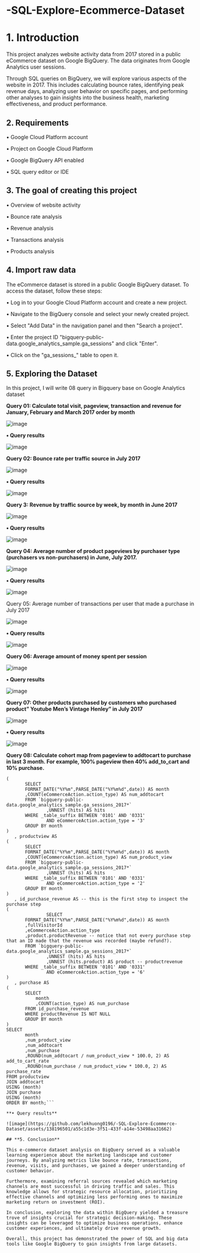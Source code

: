 # -SQL-Explore-Ecommerce-Dataset
# 1.	Introduction
This project analyzes website activity data from 2017 stored in a public eCommerce dataset on Google BigQuery. The data originates from Google Analytics user sessions.

Through SQL queries on BigQuery, we will explore various aspects of the website in 2017. This includes calculating bounce rates, identifying peak revenue days, analyzing user behavior on specific pages, and performing other analyses to gain insights into the business health, marketing effectiveness, and product performance.
## 2.	Requirements

•	Google Cloud Platform account

•	Project on Google Cloud Platform

•	Google BigQuery API enabled

•	SQL query editor or IDE
## 3.	 The goal of creating this project

•	Overview of website activity

•	Bounce rate analysis

•	Revenue analysis

•	Transactions analysis

•	Products analysis
## 4. Import raw data

The eCommerce dataset is stored in a public Google BigQuery dataset. To access the dataset, follow these steps:

•	Log in to your Google Cloud Platform account and create a new project.

•	Navigate to the BigQuery console and select your newly created project.

•	Select "Add Data" in the navigation panel and then "Search a project".

•	Enter the project ID "bigquery-public-data.google_analytics_sample.ga_sessions" and click "Enter".

•	Click on the "ga_sessions_" table to open it.
## 5.	 Exploring the Dataset

In this project, I will write 08 query in Bigquery base on Google Analytics dataset

**Query 01: Calculate total visit, pageview, transaction and revenue for January, February and March 2017 order by month**

 ![image](https://github.com/lekhuong0196/-SQL-Explore-Ecommerce-Dataset/assets/138196501/ea9ff773-a8dc-4286-a039-050f469832c3)
 
**•	Query results**

![image](https://github.com/lekhuong0196/-SQL-Explore-Ecommerce-Dataset/assets/138196501/0636c431-4e50-4346-a177-2daacb2715ed)

**Query 02: Bounce rate per traffic source in July 2017**

![image](https://github.com/lekhuong0196/-SQL-Explore-Ecommerce-Dataset/assets/138196501/1aa309bd-aaa6-4179-b5a3-13e0f270b61d)

**•	Query results**

 ![image](https://github.com/lekhuong0196/-SQL-Explore-Ecommerce-Dataset/assets/138196501/afab8476-ddac-4c48-a13b-bbef75685b62)
 
**Query 3: Revenue by traffic source by week, by month in June 2017**

![image](https://github.com/lekhuong0196/-SQL-Explore-Ecommerce-Dataset/assets/138196501/e9c5b80f-78c8-4175-a3a9-aac6f7c09c13)

**•	Query results**

 ![image](https://github.com/lekhuong0196/-SQL-Explore-Ecommerce-Dataset/assets/138196501/aa0b7078-a3a8-4267-b7a8-0d943b6ba6ef)
 
**Query 04: Average number of product pageviews by purchaser type (purchasers vs non-purchasers) in June, July 2017.**

![image](https://github.com/lekhuong0196/-SQL-Explore-Ecommerce-Dataset/assets/138196501/bc2cf150-bad9-42e8-8029-627d1b94f79a)

**•	Query results**

![image](https://github.com/lekhuong0196/-SQL-Explore-Ecommerce-Dataset/assets/138196501/964fb121-e3d7-4998-8418-b70067e144d6)

Query 05: Average number of transactions per user that made a purchase in July 2017

![image](https://github.com/lekhuong0196/-SQL-Explore-Ecommerce-Dataset/assets/138196501/bf5b4641-0b00-4d2b-a1de-0fc58bb4c7dc)

**•	Query results**

![image](https://github.com/lekhuong0196/-SQL-Explore-Ecommerce-Dataset/assets/138196501/0a3bd74e-d3ec-4b12-854d-a8941666c6a9)
 
**Query 06: Average amount of money spent per session**

![image](https://github.com/lekhuong0196/-SQL-Explore-Ecommerce-Dataset/assets/138196501/ff349089-6dae-4ebf-a2c8-f00d84038edf)

**•	Query results**

 ![image](https://github.com/lekhuong0196/-SQL-Explore-Ecommerce-Dataset/assets/138196501/b061702f-3549-4a7a-8617-8b4c64cebac9)

**Query 07: Other products purchased by customers who purchased product” Youtube Men’s Vintage Henley” in July 2017**

![image](https://github.com/lekhuong0196/-SQL-Explore-Ecommerce-Dataset/assets/138196501/93ac2b9f-bb69-45cb-8794-fc3879f7ee97)

**• Query results**

![image](https://github.com/lekhuong0196/-SQL-Explore-Ecommerce-Dataset/assets/138196501/faa5ad3d-e552-4a20-8ec1-5b40d82cb60b)
 
**Query 08: Calculate cohort map from pageview to addtocart to purchase in last 3 month. For example, 100% pageview then 40% add_to_cart and 10% purchase.**
```WITH addtocart AS
(
       SELECT
       FORMAT_DATE("%Y%m",PARSE_DATE("%Y%m%d",date)) AS month
       ,COUNT(eCommerceAction.action_type) AS num_addtocart
       FROM `bigquery-public-data.google_analytics_sample.ga_sessions_2017*`   
               ,UNNEST (hits) AS hits
       WHERE _table_suffix BETWEEN '0101' AND '0331'
               AND eCommerceAction.action_type = '3'
       GROUP BY month 
)
   , productview AS
(
       SELECT
       FORMAT_DATE("%Y%m",PARSE_DATE("%Y%m%d",date)) AS month
       ,COUNT(eCommerceAction.action_type) AS num_product_view
       FROM `bigquery-public-data.google_analytics_sample.ga_sessions_2017*`   
               ,UNNEST (hits) AS hits
       WHERE _table_suffix BETWEEN '0101' AND '0331'
               AND eCommerceAction.action_type = '2'
       GROUP BY month 
)
   , id_purchase_revenue AS -- this is the first step to inspect the purchase step
(
               SELECT
       FORMAT_DATE("%Y%m",PARSE_DATE("%Y%m%d",date)) AS month
       ,fullVisitorId
       ,eCommerceAction.action_type
       ,product.productRevenue -- notice that not every purchase step that an ID made that the revenue was recorded (maybe refund?).
       FROM `bigquery-public-data.google_analytics_sample.ga_sessions_2017*`   
               ,UNNEST (hits) AS hits
               ,UNNEST (hits.product) AS product -- productrevenue 
       WHERE _table_suffix BETWEEN '0101' AND '0331'
               AND eCommerceAction.action_type = '6'
)
   , purchase AS
(
       SELECT 
           month
           ,COUNT(action_type) AS num_purchase
       FROM id_purchase_revenue 
       WHERE productRevenue IS NOT NULL
       GROUP BY month
)
SELECT 
       month
       ,num_product_view
       ,num_addtocart
       ,num_purchase
       ,ROUND(num_addtocart / num_product_view * 100.0, 2) AS add_to_cart_rate
       ,ROUND(num_purchase / num_product_view * 100.0, 2) AS purchase_rate
FROM productview
JOIN addtocart
USING (month)
JOIN purchase
USING (month)
ORDER BY month;```

**• Query results**

![image](https://github.com/lekhuong0196/-SQL-Explore-Ecommerce-Dataset/assets/138196501/a55c1d3e-3f51-433f-a14e-53498aa31662)

## **5.	Conclusion**
   
This e-commerce dataset analysis on BigQuery served as a valuable learning experience about the marketing landscape and customer journeys. By analyzing metrics like bounce rate, transactions, revenue, visits, and purchases, we gained a deeper understanding of customer behavior.

Furthermore, examining referral sources revealed which marketing channels are most successful in driving traffic and sales. This knowledge allows for strategic resource allocation, prioritizing effective channels and optimizing less performing ones to maximize marketing return on investment (ROI).

In conclusion, exploring the data within BigQuery yielded a treasure trove of insights crucial for strategic decision-making. These insights can be leveraged to optimize business operations, enhance customer experiences, and ultimately drive revenue growth.

Overall, this project has demonstrated the power of SQL and big data tools like Google BigQuery to gain insights from large datasets.

